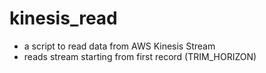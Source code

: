# kinesis_read
- a script to read data from AWS Kinesis Stream
- reads stream starting from first record (TRIM_HORIZON)
